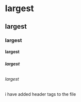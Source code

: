 # <h1>largest</h1>
## <h2>largest</h2>
### <h3>largest</h3>
#### <h4>largest</h4>
##### <h5>largest</h5>
###### <h6>largest</largest>











































i have added header tags to the file

